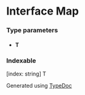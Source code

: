 # Interface Map<T>


### Type parameters

* #### T

### Indexable
[index: string] T




Generated using [TypeDoc](http://typedoc.io)
